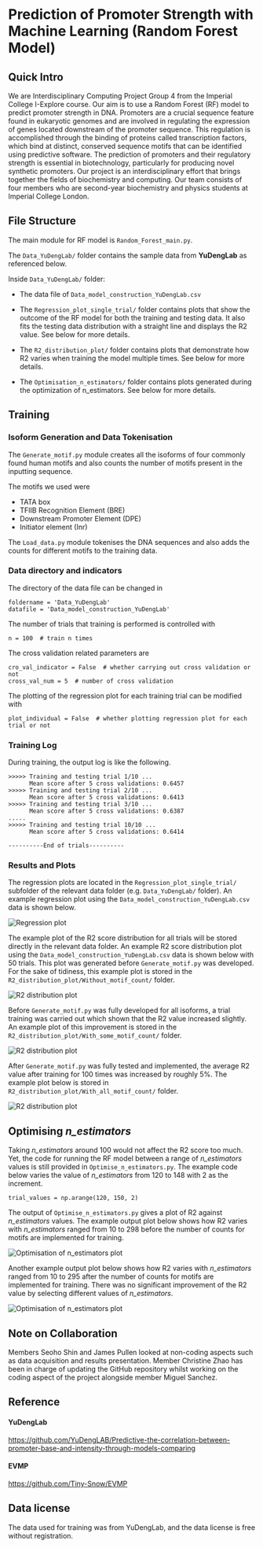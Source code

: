 # Prediction of Promoter Strength with Machine Learning (Random Forest Model)


## Quick Intro
We are Interdisciplinary Computing Project Group 4 from the Imperial College I-Explore course. Our aim is to use a Random Forest (RF) model to predict promoter strength in DNA. Promoters are a crucial sequence feature found in eukaryotic genomes and are involved in regulating the expression of genes located downstream of the promoter sequence. This regulation is accomplished through the binding of proteins called transcription factors, which bind at distinct, conserved sequence motifs that can be identified using predictive software. The prediction of promoters and their regulatory strength is essential in biotechnology, particularly for producing novel synthetic promoters. Our project is an interdisciplinary effort that brings together the fields of biochemistry and computing. Our team consists of four members who are second-year biochemistry and physics students at Imperial College London.


## File Structure
The main module for RF model is `Random_Forest_main.py`.

The `Data_YuDengLab/` folder contains the sample data from **YuDengLab** as referenced below.

Inside `Data_YuDengLab/` folder:

* The data file of `Data_model_construction_YuDengLab.csv`

* The `Regression_plot_single_trial/` folder contains plots that show the outcome of the RF model for both the training and testing data. It also fits the testing data distribution with a straight line and displays the R2 value. See below for more details.

* The `R2_distribution_plot/` folder contains plots that demonstrate how R2 varies when training the model multiple times. See below for more details.

* The `Optimisation_n_estimators/` folder contains plots generated during the optimization of n_estimators. See below for more details.


## Training

### Isoform Generation and Data Tokenisation
The `Generate_motif.py` module creates all the isoforms of four commonly found human motifs and also counts the number of motifs present in the inputting sequence.

The motifs we used were
* TATA box
* TFIIB Recognition Element (BRE)
* Downstream Promoter Element (DPE)
* Initiator element (Inr)

The `Load_data.py` module tokenises the DNA sequences and also adds the counts for different motifs to the training data.

### Data directory and indicators
The directory of the data file can be changed in
```
foldername = 'Data_YuDengLab'
datafile = 'Data_model_construction_YuDengLab'
```

The number of trials that training is performed is controlled with
```
n = 100  # train n times
```

The cross validation related parameters are
```
cro_val_indicator = False  # whether carrying out cross validation or not
cross_val_num = 5  # number of cross validation
```

The plotting of the regression plot for each training trial can be modified with
```
plot_individual = False  # whether plotting regression plot for each trial or not
```

### Training Log
During training, the output log is like the following.

```
>>>>> Training and testing trial 1/10 ...
      Mean score after 5 cross validations: 0.6457
>>>>> Training and testing trial 2/10 ...
      Mean score after 5 cross validations: 0.6413
>>>>> Training and testing trial 3/10 ...
      Mean score after 5 cross validations: 0.6387
.....
>>>>> Training and testing trial 10/10 ...
      Mean score after 5 cross validations: 0.6414

----------End of trials----------
```

### Results and Plots
The regression plots are located in the `Regression_plot_single_trial/` subfolder of the relevant data folder (e.g. `Data_YuDengLab/` folder). An example regression plot using the `Data_model_construction_YuDengLab.csv` data is shown below.

![Regression plot](/Data_YuDengLab/Regression_plot_single_trial/Regression_Data_YuDengLab_2.png "Example regression plot trained with *Data_model_construction_YuDengLab.csv* data.")


The example plot of the R2 score distribution for all trials will be stored directly in the relevant data folder. An example R2 score distribution plot using the `Data_model_construction_YuDengLab.csv` data is shown below with 50 trials. This plot was generated before `Generate_motif.py` was developed. For the sake of tidiness, this example plot is stored in the `R2_distribution_plot/Without_motif_count/` folder.

![R2 distribution plot](/Data_YuDengLab/R2_distribution_plot/Without_motif_count/R2_distribution_of_50_trials_Data_YuDengLab.png "Example R2 distribution plot trained 50 times with *Data_model_construction_YuDengLab.csv* data.")


Before `Generate_motif.py` was fully developed for all isoforms, a trial training was carried out which shown that the R2 value increased slightly. An example plot of this improvement is stored in the `R2_distribution_plot/With_some_motif_count/` folder.

![R2 distribution plot](/Data_YuDengLab/R2_distribution_plot/With_some_motif_count/R2_distribution_of_15_trials_Data_YuDengLab_with_some_TATA_BRE_DPE.png "Example R2 distribution plot trained 15 times with *Data_model_construction_YuDengLab.csv* data.")


After `Generate_motif.py` was fully tested and implemented, the average R2 value after training for 100 times was increased by roughly 5%. The example plot below is stored in `R2_distribution_plot/With_all_motif_count/` folder.

![R2 distribution plot](/Data_YuDengLab/R2_distribution_plot/With_all_motif_count/R2_distribution_of_100_trials_Data_YuDengLab_with_all_4_motifs.png "Example R2 distribution plot trained 100 times with *Data_model_construction_YuDengLab.csv* data.")


## Optimising *n_estimators*
Taking *n_estimators* around 100 would not affect the R2 score too much. Yet, the code for running the RF model between a range of *n_estimators* values is still provided in `Optimise_n_estimators.py`. The example code below varies the value of *n_estimators* from 120 to 148 with 2 as the increment.

```
trial_values = np.arange(120, 150, 2)
```

The output of `Optimise_n_estimators.py` gives a plot of R2 against *n_estimators* values. The example output plot below shows how R2 varies with *n_estimators* ranged from 10 to 298 before the number of counts for motifs are implemented for training.

![Optimisation of n_estimators plot](/Data_YuDengLab/Optimisation_n_estimators/Without_motif_count/Value_range_10_298_total_37_values.png "Example Optimisation of n_estimators plot by running 15 values from *n_estimators* = 10 to 298.")


Another example output plot below shows how R2 varies with *n_estimators* ranged from 10 to 295 after the number of counts for motifs are implemented for training. There was no significant improvement of the R2 value by selecting different values of *n_estimators*.

![Optimisation of n_estimators plot](/Data_YuDengLab/Optimisation_n_estimators/With_motif_count/Value_range_10_295_total_58_values.png "Example Optimisation of n_estimators plot by running 58 values from *n_estimators* = 10 to 295.")


## Note on Collaboration
Members Seoho Shin and James Pullen looked at non-coding aspects such as data acquisition and results presentation. Member Christine Zhao has been in charge of updating the GitHub repository whilst working on the coding aspect of the project alongside member Miguel Sanchez.


## Reference
#### YuDengLab
https://github.com/YuDengLAB/Predictive-the-correlation-between-promoter-base-and-intensity-through-models-comparing

#### EVMP
https://github.com/Tiny-Snow/EVMP


## Data license
The data used for training was from YuDengLab, and the data license is free without registration.
